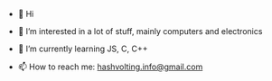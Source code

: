 - 👋 Hi
- 👀 I’m interested in a lot of stuff, mainly computers and electronics
- 🌱 I’m currently learning JS, C, C++

- 📫 How to reach me: hashvolting.info@gmail.com

<!---
HashVOLTing/HashVOLTing is a ✨ special ✨ repository because its `README.md` (this file) appears on your GitHub profile.
You can click the Preview link to take a look at your changes.
--->
